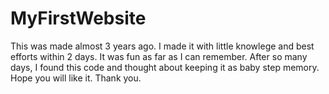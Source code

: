 # MyFirstWebsite
This was made almost 3 years ago.
I made it with little knowlege and best efforts within 2 days. 
It was fun as far as I can remember.
After so many days, I found this code and thought about keeping it as baby step memory. 
Hope you will like it. 
Thank you. 
